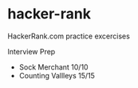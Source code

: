 # hacker-rank
HackerRank.com practice excercises

Interview Prep
 - Sock Merchant 10/10
 - Counting Vallleys 15/15
